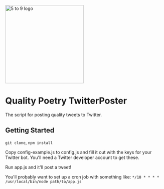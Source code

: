 <img src="http://5to9.io/logo.svg" width=250px alt="5 to 9 logo">

# Quality Poetry TwitterPoster

The script for posting quality tweets to Twitter.

## Getting Started

`git clone`, `npm install`

Copy config-example.js to config.js and fill it out with the keys for your Twitter bot. You'll need a Twitter developer account to get these.

Run app.js and it'll post a tweet!

You'll probably want to set up a cron job with something like:
`*/10 * * * * /usr/local/bin/node path/to/app.js`
